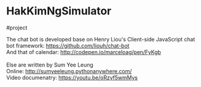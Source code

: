 # HakKimNgSimulator
#project

The chat bot is developed base on Henry Liou's Client-side JavaScript chat bot framework: https://github.com/liouh/chat-bot <br>
And that of calendar: http://codepen.io/marceloag/pen/FyKgb<br>
<br>
Else are written by Sum Yee Leung<br>
Online: http://sumyeeleung.pythonanywhere.com/<br>
Video documenatry: https://youtu.be/oRzyf5wmMys

